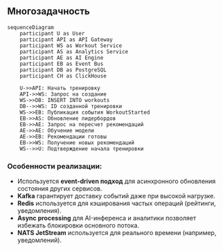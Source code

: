 ## Многозадачность

```mermaid
sequenceDiagram
    participant U as User
    participant API as API Gateway
    participant WS as Workout Service
    participant AS as Analytics Service
    participant AE as AI Engine
    participant EB as Event Bus
    participant DB as PostgreSQL
    participant CH as ClickHouse

    U->>API: Начать тренировку
    API->>WS: Запрос на создание
    WS->>DB: INSERT INTO workouts
    DB-->>WS: ID созданной тренировки
    WS->>EB: Публикация события WorkoutStarted
    EB->>AS: Обновление лидербордов
    EB->>AE: Запрос на пересчет рекомендаций
    AE->>AE: Обучение модели
    AE->>EB: Рекомендации готовы
    EB->>WS: Получение новых рекомендаций
    WS-->>U: Подтверждение начала тренировки
```

### Особенности реализации:

- Используется **event-driven подход** для асинхронного обновления состояния других сервисов.
- **Kafka** гарантирует доставку событий даже при высокой нагрузке.
- **Redis** используется для кэширования частых операций (рейтинги, уведомления).
- **Async processing** для AI-инференса и аналитики позволяет избежать блокировки основного потока.
- **NATS JetStream** используется для реального времени (например, уведомлений).
